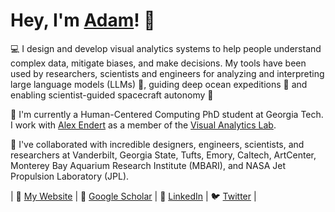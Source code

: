 # Hey, I'm [Adam](https://adamcoscia.com)! 👋 

💻 I design and develop visual analytics systems to help people understand complex data, mitigate biases, and make decisions. My tools have been used by researchers, scientists and engineers for analyzing and interpreting large language models (LLMs) 🤖, guiding deep ocean expeditions 🌊 and enabling scientist-guided spacecraft autonomy 🚀

🌱 I'm currently a Human-Centered Computing PhD student at Georgia Tech. I work with [Alex Endert](https://va.gatech.edu/endert/) as a member of the [Visual Analytics Lab](https://gtvalab.github.io/).

💞️ I've collaborated with incredible designers, engineers, scientists, and researchers at Vanderbilt, Georgia State, Tufts, Emory, Caltech, ArtCenter, Monterey Bay Aquarium Research Institute (MBARI), and NASA Jet Propulsion Laboratory (JPL).

| 🪪 [My Website](https://adamcoscia.com) | 📜 [Google Scholar](https://scholar.google.com/citations?hl=en&user=diVuti8AAAAJ) | 🤝 [LinkedIn](https://www.linkedin.com/in/adam-coscia/) | 🐦 [Twitter](https://twitter.com/AdamCoscia) |
